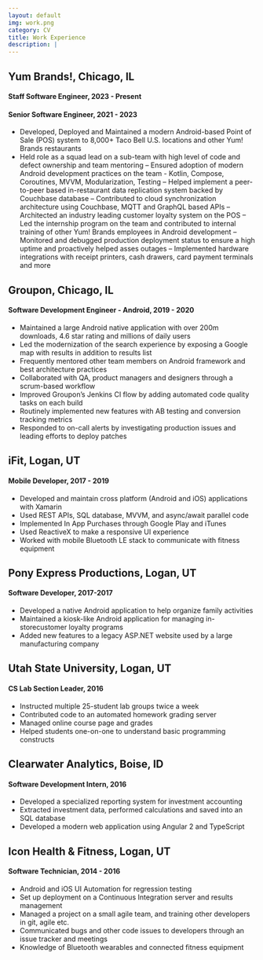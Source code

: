 ```yaml
---
layout: default
img: work.png
category: CV
title: Work Experience
description: |
---
```


## Yum Brands!, Chicago, IL
#### Staff Software Engineer, 2023 - Present
#### Senior Software Engineer, 2021 - 2023

- Developed, Deployed and Maintained a modern Android-based Point of Sale (POS) system to 8,000+ Taco Bell
U.S. locations and other Yum! Brands restaurants
- Held role as a squad lead on a sub-team with high level of code and defect ownership and team mentoring
– Ensured adoption of modern Android development practices on the team - Kotlin, Compose, Coroutines,
MVVM, Modularization, Testing
– Helped implement a peer-to-peer based in-restaurant data replication system backed by Couchbase database
– Contributed to cloud synchronization architecture using Couchbase, MQTT and GraphQL based APIs
– Architected an industry leading customer loyalty system on the POS
– Led the internship program on the team and contributed to internal training of other Yum! Brands employees
in Android development
– Monitored and debugged production deployment status to ensure a high uptime and proactively helped asses
outages
– Implemented hardware integrations with receipt printers, cash drawers, card payment terminals and more

## Groupon, Chicago, IL
####  Software Development Engineer - Android, 2019 - 2020

- Maintained a large Android native application with over 200m downloads, 4.6 star rating and millions of daily users
- Led the modernization of the search experience by exposing a Google map with results in addition to results list
- Frequently mentored other team members on Android framework and best architecture practices
- Collaborated with QA, product managers and designers through a scrum-based workflow
- Improved Groupon’s Jenkins CI flow by adding automated code quality tasks on each build
- Routinely implemented new features with AB testing and conversion tracking metrics
- Responded to on-call alerts by investigating production issues and leading efforts to deploy patches

## iFit, Logan, UT
####  Mobile Developer, 2017 - 2019
* Developed and maintain cross platform (Android and iOS) applications with Xamarin
* Used REST APIs, SQL database, MVVM, and async/await parallel code
* Implemented In App Purchases through Google Play and iTunes
* Used ReactiveX to make a responsive UI experience
* Worked with mobile Bluetooth LE stack to communicate with fitness equipment

## Pony Express Productions, Logan, UT
#### Software Developer, 2017-2017
* Developed a native Android application to help organize family activities
* Maintained a kiosk-like Android application for managing in-storecustomer loyalty programs
* Added new features to a legacy ASP.NET website used by a large manufacturing company

## Utah State University, Logan, UT
#### CS Lab Section Leader, 2016

* Instructed multiple 25-student lab groups twice a week
* Contributed code to an automated homework grading server
* Managed online course page and grades
* Helped students one-on-one to understand basic programming constructs

## Clearwater Analytics, Boise, ID
#### Software Development Intern, 2016

* Developed a specialized reporting system for investment accounting
* Extracted investment data, performed calculations and saved into an SQL database
* Developed a modern web application using Angular 2 and TypeScript

## Icon Health & Fitness, Logan, UT
#### Software Technician, 2014 - 2016

* Android and iOS UI Automation for regression testing
* Set up deployment on a Continuous Integration server and results management
* Managed a project on a small agile team, and training other developers in git, agile etc.
* Communicated bugs and other code issues to developers through an issue tracker and meetings
* Knowledge of Bluetooth wearables and connected fitness equipment
